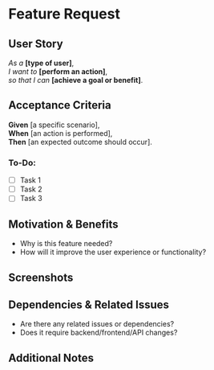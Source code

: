 # Feature Request

## User Story

_As a_ **[type of user]**,  
_I want to_ **[perform an action]**,  
_so that I can_ **[achieve a goal or benefit]**.  

## Acceptance Criteria

**Given** [a specific scenario],  
**When** [an action is performed],  
**Then** [an expected outcome should occur].  

### To-Do:

- [ ] Task 1  
- [ ] Task 2  
- [ ] Task 3  

## Motivation & Benefits

- Why is this feature needed?  
- How will it improve the user experience or functionality?  

##  Screenshots

<!-- Add relevant images -->

## Dependencies & Related Issues

- Are there any related issues or dependencies?  
- Does it require backend/frontend/API changes?  

## Additional Notes

<!-- Any other relevant details or considerations -->

